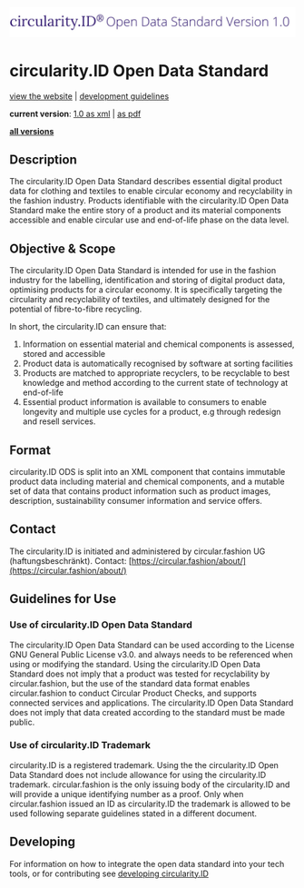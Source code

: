 ![circularity id logo](logo.jpg)

# circularity.ID Open Data Standard

[view the website](https://circularity.id) | [development guidelines](develop.md)

__current version__: [1.0 as xml](https://github.com/circularfashion/cf-circularity-id-standard/blob/master/schema/1.0/schema.rng) | [as pdf](#)

__[all versions](https://github.com/circularfashion/cf-circularity-id-standard/tree/master/schema)__

## Description
The circularity.ID Open Data Standard describes essential digital product data for clothing and textiles to enable circular economy and recyclability in the fashion industry. Products identifiable with the circularity.ID Open Data Standard make the entire story of a product and its material components accessible and enable circular use and end-of-life phase on the data level.

## Objective & Scope
The circularity.ID Open Data Standard is intended for use in the fashion industry for the labelling, identification and storing of digital product data, optimising products for a circular economy. It is specifically targeting the circularity and recyclability of textiles, and ultimately designed for the potential of fibre-to-fibre recycling.

In short, the circularity.ID can ensure that:
1) Information on essential material and chemical components is assessed, stored and accessible 
2) Product data is automatically recognised by software at sorting facilities
3) Products are matched to appropriate recyclers, to be recyclable to best knowledge and method according to the current state of technology at end-of-life
4) Essential product information is available to consumers to enable longevity and multiple use cycles for a product, e.g through redesign and resell services.

## Format

circularity.ID ODS is split into an XML component that contains immutable product data including material and chemical components, and a mutable set of data that contains product information such as product images, description, sustainability consumer information and service offers.

## Contact

The circularity.ID is initiated and administered by circular.fashion UG (haftungsbeschränkt).
Contact: [https://circular.fashion/about/](https://circular.fashion/about/)

## Guidelines for Use

### Use of circularity.ID Open Data Standard
The circularity.ID  Open Data Standard can be used according to the License GNU General Public License v3.0. and always needs to be referenced when using or modifying the standard. Using the circularity.ID Open Data Standard does not imply that a product was tested for recyclability by circular.fashion, but the use of the standard data format enables circular.fashion to conduct Circular Product Checks, and supports connected services and applications. The circularity.ID Open Data Standard does not imply that data created according to the standard must be made public.

### Use of circularity.ID Trademark
circularity.ID is a registered trademark. Using the the circularity.ID Open Data Standard does not include allowance for using the circularity.ID  trademark. circular.fashion is the only issuing body of the circularity.ID and will provide a unique identifying number as a proof. Only when circular.fashion issued an ID as  circularity.ID the trademark is allowed to be used following separate guidelines stated in a different document. 

## Developing

For information on how to integrate the open data standard into your tech tools, or for contributing see [developing circularity.ID](develop.md)
